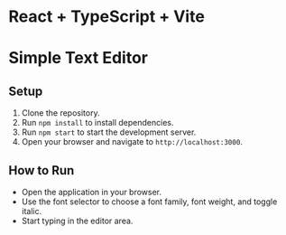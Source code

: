 # React + TypeScript + Vite

# Simple Text Editor

## Setup

1. Clone the repository.
2. Run `npm install` to install dependencies.
3. Run `npm start` to start the development server.
4. Open your browser and navigate to `http://localhost:3000`.

## How to Run

- Open the application in your browser.
- Use the font selector to choose a font family, font weight, and toggle italic.
- Start typing in the editor area.

<!-- ## Unit Tests

To run unit tests, use the command:

```bash
npm test -->

